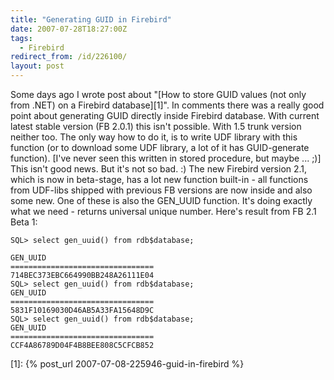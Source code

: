 ```yaml
---
title: "Generating GUID in Firebird"
date: 2007-07-28T18:27:00Z
tags:
  - Firebird
redirect_from: /id/226100/
layout: post
---
```

Some days ago I wrote post about "[How to store GUID values (not only from .NET) on a Firebird database][1]". In comments there was a really good point about generating GUID directly inside Firebird database. With current latest stable version (FB 2.0.1) this isn't possible. With 1.5 trunk version neither too. The only way how to do it, is to write UDF library with this function (or to download some UDF library, a lot of it has GUID-generate function). [I've never seen this written in stored procedure, but maybe ... ;)] This isn't good news. But it's not so bad. :) The new Firebird version 2.1, which is now in beta-stage, has a lot new function built-in - all functions from UDF-libs shipped with previous FB versions are now inside and also some new. One of these is also the GEN_UUID function. It's doing exactly what we need - returns universal unique number. Here's result from FB 2.1 Beta 1:

```text
SQL> select gen_uuid() from rdb$database;

GEN_UUID
================================
714BEC373EBC664990BB248A26111E04
SQL> select gen_uuid() from rdb$database;
GEN_UUID
================================
5831F10169030D46AB5A33FA15648D9C
SQL> select gen_uuid() from rdb$database;
GEN_UUID
================================
CCF4A86789D04F4B8BEE808C5CFCB852
```

[1]: {% post_url 2007-07-08-225946-guid-in-firebird %}